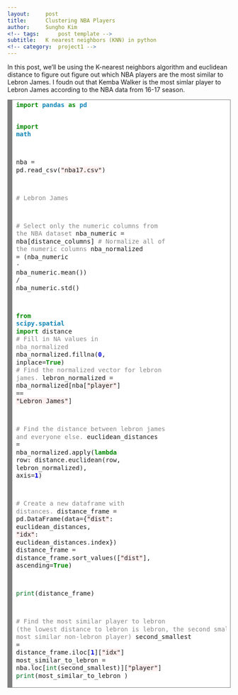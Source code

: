 ```yaml
---
layout:     post
title:      Clustering NBA Players
author:     Sungho Kim
<!-- tags: 		post template -->
subtitle:  	K nearest neighbors (KNN) in python
<!-- category:  project1 -->
---
```

In this post, we’ll be using the K-nearest neighbors algorithm and euclidean distance to figure out figure out which NBA players are the most similar to Lebron James. I foudn out that Kemba Walker is the most simlar player to Lebron James according to the NBA data from 16-17 season.

<!-- HTML generated using hilite.me --><div style="background: #ffffff; overflow:auto;width:auto;border:solid gray;border-width:.1em .1em .1em .8em;padding:.2em .6em;"><pre style="margin: 0; line-height: 125%"><span style="color: #008800; font-weight: bold">import</span> <span style="color: #0e84b5; font-weight: bold">pandas</span> <span style="color: #008800; font-weight: bold">as</span> <span style="color: #0e84b5; font-weight: bold">pd</span>
<span style="color: #008800; font-weight: bold">import</span> <span style="color: #0e84b5; font-weight: bold">math</span>

nba <span style="color: #333333">=</span> pd<span style="color: #333333">.</span>read_csv(<span style="background-color: #fff0f0">&quot;nba17.csv&quot;</span>)

<span style="color: #888888"># Lebron James</span>

<span style="color: #888888"># Select only the numeric columns from the NBA dataset</span>
nba_numeric <span style="color: #333333">=</span> nba[distance_columns]
<span style="color: #888888"># Normalize all of the numeric columns</span>
nba_normalized <span style="color: #333333">=</span> (nba_numeric <span style="color: #333333">-</span> nba_numeric<span style="color: #333333">.</span>mean()) <span style="color: #333333">/</span> nba_numeric<span style="color: #333333">.</span>std()




<span style="color: #008800; font-weight: bold">from</span> <span style="color: #0e84b5; font-weight: bold">scipy.spatial</span> <span style="color: #008800; font-weight: bold">import</span> distance
<span style="color: #888888"># Fill in NA values in nba_normalized</span>
nba_normalized<span style="color: #333333">.</span>fillna(<span style="color: #0000DD; font-weight: bold">0</span>, inplace<span style="color: #333333">=</span><span style="color: #008800; font-weight: bold">True</span>)
<span style="color: #888888"># Find the normalized vector for lebron james.</span>
lebron_normalized <span style="color: #333333">=</span> nba_normalized[nba[<span style="background-color: #fff0f0">&quot;player&quot;</span>] <span style="color: #333333">==</span> <span style="background-color: #fff0f0">&quot;Lebron James&quot;</span>]


<span style="color: #888888"># Find the distance between lebron james and everyone else.</span>
euclidean_distances <span style="color: #333333">=</span> nba_normalized<span style="color: #333333">.</span>apply(<span style="color: #008800; font-weight: bold">lambda</span> row: distance<span style="color: #333333">.</span>euclidean(row, lebron_normalized), axis<span style="color: #333333">=</span><span style="color: #0000DD; font-weight: bold">1</span>)


<span style="color: #888888"># Create a new dataframe with distances.</span>
distance_frame <span style="color: #333333">=</span> pd<span style="color: #333333">.</span>DataFrame(data<span style="color: #333333">=</span>{<span style="background-color: #fff0f0">&quot;dist&quot;</span>: euclidean_distances, <span style="background-color: #fff0f0">&quot;idx&quot;</span>: euclidean_distances<span style="color: #333333">.</span>index})
distance_frame <span style="color: #333333">=</span> distance_frame<span style="color: #333333">.</span>sort_values([<span style="background-color: #fff0f0">&quot;dist&quot;</span>], ascending<span style="color: #333333">=</span><span style="color: #008800; font-weight: bold">True</span>)

<span style="color: #007020">print</span>(distance_frame)


<span style="color: #888888"># Find the most similar player to lebron (the lowest distance to lebron is lebron, the second smallest is the most similar non-lebron player)</span>
second_smallest <span style="color: #333333">=</span> distance_frame<span style="color: #333333">.</span>iloc[<span style="color: #0000DD; font-weight: bold">1</span>][<span style="background-color: #fff0f0">&quot;idx&quot;</span>]
most_similar_to_lebron <span style="color: #333333">=</span> nba<span style="color: #333333">.</span>loc[<span style="color: #007020">int</span>(second_smallest)][<span style="background-color: #fff0f0">&quot;player&quot;</span>]
<span style="color: #007020">print</span>(most_similar_to_lebron )
</pre></div>
